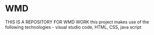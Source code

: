 # WMD
THIS IS A REPOSITORY FOR WMD WORK
this project makes use of the following technologies - visual studio code, HTML, CSS, java script
